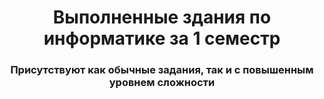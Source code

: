 <div id="header" align="center">
    <h1> Выполненные здания по информатике за 1 семестр </h1>
    <h3> Присутствуют как обычные задания, так и с повышенным уровнем сложности</h3>
